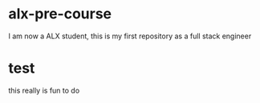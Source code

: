 # alx-pre-course
I am now a ALX student, this is my first repository as a full stack engineer
# test
this really is fun to do
